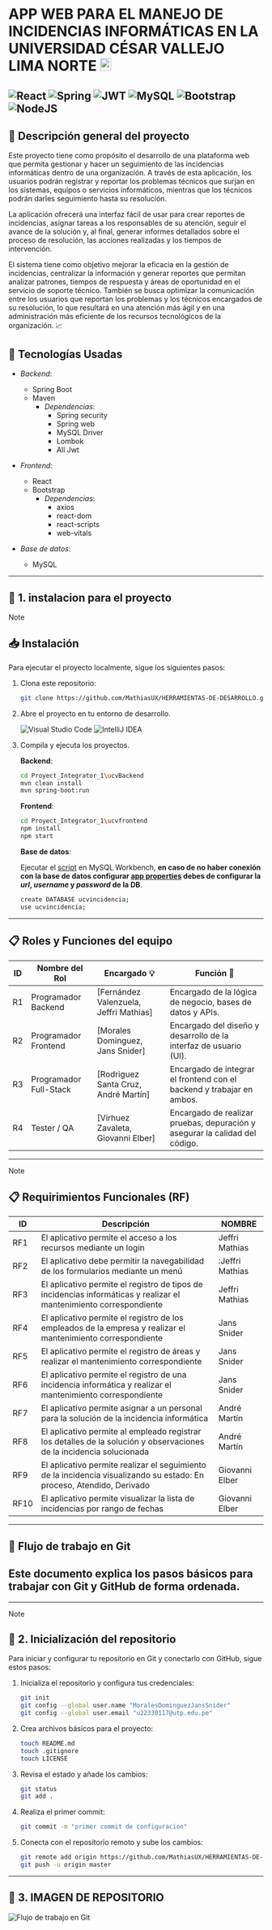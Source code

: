 # APP WEB PARA EL MANEJO DE INCIDENCIAS INFORMÁTICAS EN LA UNIVERSIDAD CÉSAR VALLEJO LIMA NORTE <img src="https://mentor.pe/wp-content/uploads/2023/11/UCV.png" width=22px height=25px>
![React](https://img.shields.io/badge/react-%2320232a.svg?style=for-the-badge&logo=react&logoColor=%2361DAFB)
![Spring](https://img.shields.io/badge/spring-%236DB33F.svg?style=for-the-badge&logo=spring&logoColor=white)
![JWT](https://img.shields.io/badge/JWT-black?style=for-the-badge&logo=JSON%20web%20tokens)
![MySQL](https://img.shields.io/badge/mysql-4479A1.svg?style=for-the-badge&logo=mysql&logoColor=white)
![Bootstrap](https://img.shields.io/badge/bootstrap-%238511FA.svg?style=for-the-badge&logo=bootstrap&logoColor=white)
![NodeJS](https://img.shields.io/badge/node.js-6DA55F?style=for-the-badge&logo=node.js&logoColor=white)
---
## 📜 Descripción general del proyecto

Este proyecto tiene como propósito el desarrollo de una plataforma web que permita gestionar y hacer un seguimiento de las incidencias informáticas dentro de una organización. A través de esta aplicación, los usuarios podrán registrar y reportar los problemas técnicos que surjan en los sistemas, equipos o servicios informáticos, mientras que los técnicos podrán darles seguimiento hasta su resolución.

La aplicación ofrecerá una interfaz fácil de usar para crear reportes de incidencias, asignar tareas a los responsables de su atención, seguir el avance de la solución y, al final, generar informes detallados sobre el proceso de resolución, las acciones realizadas y los tiempos de intervención.

El sistema tiene como objetivo mejorar la eficacia en la gestión de incidencias, centralizar la información y generar reportes que permitan analizar patrones, tiempos de respuesta y áreas de oportunidad en el servicio de soporte técnico. También se busca optimizar la comunicación entre los usuarios que reportan los problemas y los técnicos encargados de su resolución, lo que resultará en una atención más ágil y en una administración más eficiente de los recursos tecnológicos de la organización. 📈


## :mag_right: Tecnologías Usadas

- *Backend*:
    - Spring Boot
    - Maven
        - *Dependencias*: 
            - Spring security
            - Spring web
            - MySQL Driver
            - Lombok
            - All Jwt
- *Frontend*:
    - React
    - Bootstrap
        - *Dependencias*:
            - axios
            - react-dom
            - react-scripts
            - web-vitals

- *Base de datos*:
    - MySQL

---
## 🔹 1. instalacion para el proyecto

> [!NOTE] 
> ## :inbox_tray: Instalación
>Para ejecutar el proyecto localmente, sigue los siguientes pasos:
>1. Clona este repositorio:
>     ~~~bash
>     git clone https://github.com/MathiasUX/HERRAMIENTAS-DE-DESARROLLO.git
>     ~~~
>2. Abre el proyecto en tu entorno de desarrollo.
> 
>      ![Visual Studio Code](https://img.shields.io/badge/Visual%20Studio%20Code-0078d7.svg?style=for-the-badge&logo=visual-studio-code&logoColor=white)
> ![IntelliJ IDEA](https://img.shields.io/badge/IntelliJIDEA-000000.svg?style=for-the-badge&logo=intellij-idea&logoColor=white)
> 
>   3. Compila y ejecuta los proyectos.
>   
>       **Backend**:
>       ~~~bash
>       cd Proyect_Integrator_1\ucvBackend
>       mvn clean install
>       mvn spring-boot:run         
>       ~~~
>
>       **Frontend**:
>       ~~~bash
>       cd Proyect_Integrator_1\ucvfrontend
>       npm install
>       npm start         
>       ~~~
>
>       **Base de datos**:
>
>       Ejecutar el [script](https://github.com/Renzito0637d/Proyect_Integrator_1/blob/main/script_db.sql "Script de la base de datos")  en MySQL Workbench, **en caso de no haber conexión  con la base de datos configurar [app properties](https://github.com/Renzito0637d/Proyect_Integrator_1/blob/main/ucvBackend/src/main/resources/application.properties "En este archivo del proyecto podrás configurar la conexión de la base de datos MySQL") debes de configurar la _url_, _username_ y _password_ de la DB**.
>       ~~~bash
>       create DATABASE ucvincidencia;
>       use ucvincidencia;         
>       ~~~
---


## :clipboard: Roles y Funciones del equipo
| ID  | Nombre del Rol       | Encargado 💡      | Función  📏                                                                 |
|-----|----------------------|--------------------|-------------------------------------------------------------------------|
| R1  | Programador Backend   | [Fernández Valenzuela, Jeffri Mathias]         | Encargado de la lógica de negocio, bases de datos y APIs.               |
| R2  | Programador Frontend  | [Morales Dominguez, Jans Snider]         | Encargado del diseño y desarrollo de la interfaz de usuario (UI).      |
| R3  | Programador Full-Stack| [Rodriguez Santa Cruz, André Martín]         | Encargado de integrar el frontend con el backend y trabajar en ambos.  |
| R4  | Tester / QA           | [Virhuez Zavaleta, Giovanni Elber]         | Encargado de realizar pruebas, depuración y asegurar la calidad del código.|

---
> [!NOTE] 
## :clipboard: Requirimientos Funcionales (RF)
| ID  | Descripción                                                                                              | NOMBRE             |
|-----|----------------------------------------------------------------------------------------------------------|-------------------|
| RF1 | El aplicativo permite el acceso a los recursos mediante un login                                         | Jeffri Mathias   |
| RF2 | El aplicativo debe permitir la navegabilidad de los formularios mediante un menú                         | :Jeffri Mathias   |
| RF3 | El aplicativo permite el registro de tipos de incidencias informáticas y realizar el mantenimiento correspondiente | Jeffri Mathias |
| RF4 | El aplicativo permite el registro de los empleados de la empresa y realizar el mantenimiento correspondiente | Jans Snider |
| RF5 | El aplicativo permite el registro de áreas y realizar el mantenimiento correspondiente                   | Jans Snider |
| RF6 | El aplicativo permite el registro de una incidencia informática y realizar el mantenimiento correspondiente | Jans Snider     |
| RF7 | El aplicativo permite asignar a un personal para la solución de la incidencia informática                 | André Martín   |
| RF8 | El aplicativo permite al empleado registrar los detalles de la solución y observaciones de la incidencia solucionada | André Martín|
| RF9 | El aplicativo permite realizar el seguimiento de la incidencia visualizando su estado: En proceso, Atendido, Derivado | Giovanni Elber       |
| RF10| El aplicativo permite visualizar la lista de incidencias por rango de fechas                             | Giovanni Elber

---
## 🚀 Flujo de trabajo en Git

Este documento explica los pasos básicos para trabajar con **Git** y **GitHub** de forma ordenada.
---
---

> [!NOTE]  
> ## 🔹 2. Inicialización del repositorio  
> Para iniciar y configurar tu repositorio en Git y conectarlo con GitHub, sigue estos pasos:  
> 
> 1. Inicializa el repositorio y configura tus credenciales:  
>    ~~~bash
>    git init
>    git config --global user.name "MoralesDominguezJansSnider"
>    git config --global user.email "u22330117@utp.edu.pe"
>    ~~~  
> 
> 2. Crea archivos básicos para el proyecto:  
>    ~~~bash
>    touch README.md
>    touch .gitignore
>    touch LICENSE
>    ~~~  
> 
> 3. Revisa el estado y añade los cambios:  
>    ~~~bash
>    git status
>    git add .
>    ~~~  
> 
> 4. Realiza el primer commit:  
>    ~~~bash
>    git commit -m "primer commit de configuracion"
>    ~~~  
> 
> 5. Conecta con el repositorio remoto y sube los cambios:  
>    ~~~bash
>    git remote add origin https://github.com/MathiasUX/HERRAMIENTAS-DE-DESARROLLO.git
>    git push -u origin master
>    ~~~  
---
## 🔹 3. IMAGEN DE REPOSITORIO
![Flujo de trabajo en Git](IMAGENES/GIT.png)

